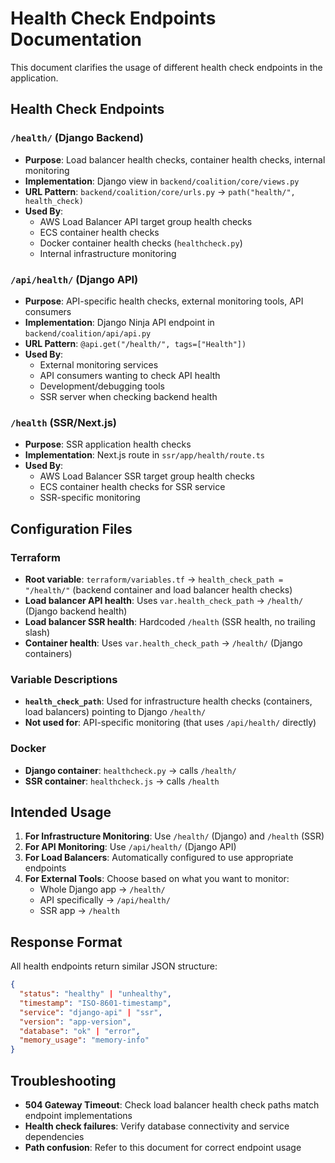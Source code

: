 # Health Check Endpoints Documentation

This document clarifies the usage of different health check endpoints in the application.

## Health Check Endpoints

### `/health/` (Django Backend)

- **Purpose**: Load balancer health checks, container health checks, internal monitoring
- **Implementation**: Django view in `backend/coalition/core/views.py`
- **URL Pattern**: `backend/coalition/core/urls.py` → `path("health/", health_check)`
- **Used By**:
  - AWS Load Balancer API target group health checks
  - ECS container health checks
  - Docker container health checks (`healthcheck.py`)
  - Internal infrastructure monitoring

### `/api/health/` (Django API)

- **Purpose**: API-specific health checks, external monitoring tools, API consumers
- **Implementation**: Django Ninja API endpoint in `backend/coalition/api/api.py`
- **URL Pattern**: `@api.get("/health/", tags=["Health"])`
- **Used By**:
  - External monitoring services
  - API consumers wanting to check API health
  - Development/debugging tools
  - SSR server when checking backend health

### `/health` (SSR/Next.js)

- **Purpose**: SSR application health checks
- **Implementation**: Next.js route in `ssr/app/health/route.ts`
- **Used By**:
  - AWS Load Balancer SSR target group health checks
  - ECS container health checks for SSR service
  - SSR-specific monitoring

## Configuration Files

### Terraform

- **Root variable**: `terraform/variables.tf` → `health_check_path = "/health/"` (backend container and load balancer health checks)
- **Load balancer API health**: Uses `var.health_check_path` → `/health/` (Django backend health)
- **Load balancer SSR health**: Hardcoded `/health` (SSR health, no trailing slash)
- **Container health**: Uses `var.health_check_path` → `/health/` (Django containers)

### Variable Descriptions

- **`health_check_path`**: Used for infrastructure health checks (containers, load balancers) pointing to Django `/health/`
- **Not used for**: API-specific monitoring (that uses `/api/health/` directly)

### Docker

- **Django container**: `healthcheck.py` → calls `/health/`
- **SSR container**: `healthcheck.js` → calls `/health`

## Intended Usage

1. **For Infrastructure Monitoring**: Use `/health/` (Django) and `/health` (SSR)
2. **For API Monitoring**: Use `/api/health/` (Django API)
3. **For Load Balancers**: Automatically configured to use appropriate endpoints
4. **For External Tools**: Choose based on what you want to monitor:
   - Whole Django app → `/health/`
   - API specifically → `/api/health/`
   - SSR app → `/health`

## Response Format

All health endpoints return similar JSON structure:

```json
{
  "status": "healthy" | "unhealthy",
  "timestamp": "ISO-8601-timestamp",
  "service": "django-api" | "ssr",
  "version": "app-version",
  "database": "ok" | "error",
  "memory_usage": "memory-info"
}
```

## Troubleshooting

- **504 Gateway Timeout**: Check load balancer health check paths match endpoint implementations
- **Health check failures**: Verify database connectivity and service dependencies
- **Path confusion**: Refer to this document for correct endpoint usage
